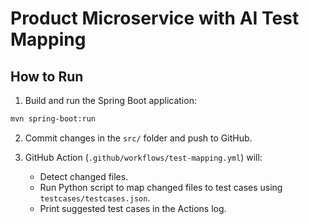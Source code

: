 # Product Microservice with AI Test Mapping

## How to Run

1. Build and run the Spring Boot application:
```bash
mvn spring-boot:run
```

2. Commit changes in the `src/` folder and push to GitHub.

3. GitHub Action (`.github/workflows/test-mapping.yml`) will:
   - Detect changed files.
   - Run Python script to map changed files to test cases using `testcases/testcases.json`.
   - Print suggested test cases in the Actions log.
